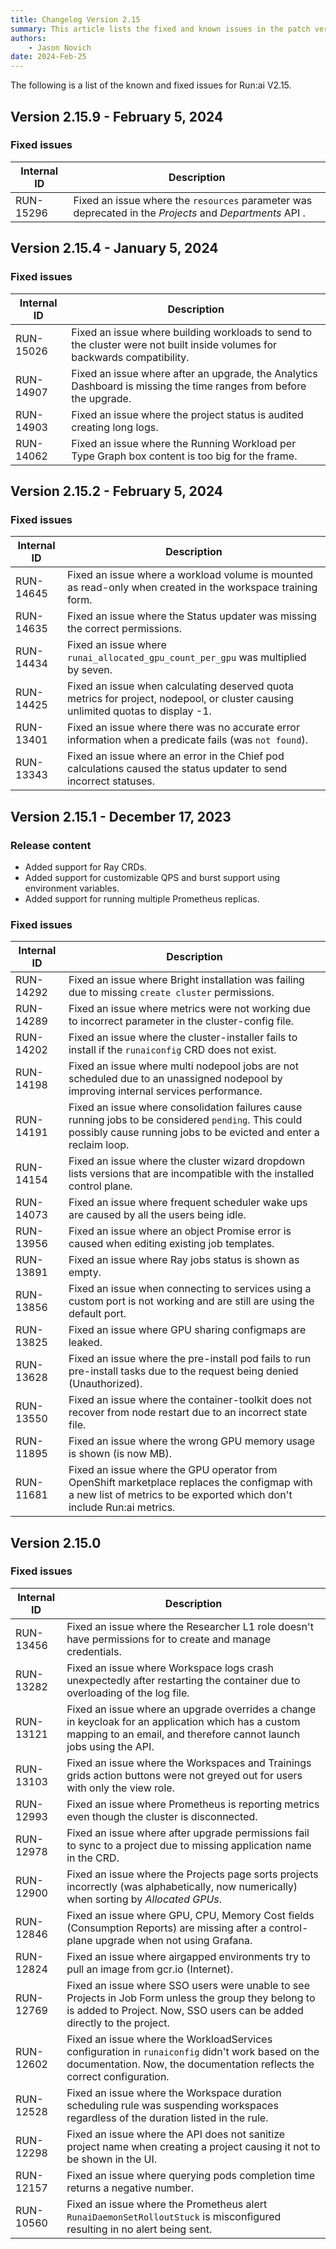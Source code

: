 ```yaml
---
title: Changelog Version 2.15
summary: This article lists the fixed and known issues in the patch versions as well as additional new features that were added in each patch version.
authors:
    - Jason Novich
date: 2024-Feb-25
---
```


The following is a list of the known and fixed issues for Run:ai V2.15.

## Version 2.15.9 - February 5, 2024

### Fixed issues

| Internal ID | Description |
|--|--|
| RUN-15296 | Fixed an issue where the `resources` parameter was deprecated in the *Projects* and *Departments* API . |

## Version 2.15.4 - January 5, 2024

### Fixed issues

| Internal ID | Description |
|--|--|
| RUN-15026 | Fixed an issue where building workloads to send to the cluster were not built inside volumes for backwards compatibility. |
| RUN-14907 | Fixed an issue where after an upgrade, the Analytics Dashboard is missing the time ranges from before the upgrade.|
| RUN-14903 | Fixed an issue where the project status is audited creating long logs. |
| RUN-14062 | Fixed an issue where the Running Workload per Type Graph box content is too big for the frame. |

## Version 2.15.2 - February 5, 2024

### Fixed issues

| Internal ID | Description |
|--|--|
| RUN-14645 | Fixed an issue where a workload volume is mounted as read-only when created in the workspace training form. |
| RUN-14635 | Fixed an issue where the Status updater was missing the correct permissions. |
| RUN-14434 | Fixed an issue where `runai_allocated_gpu_count_per_gpu` was multiplied by seven. |
| RUN-14425 | Fixed an issue when calculating deserved quota metrics for project, nodepool, or cluster causing unlimited quotas to display -1. |
| RUN-13401 | Fixed an issue where there was no accurate error information when a predicate fails (was `not found`). |
| RUN-13343 | Fixed an issue where an error in the Chief pod calculations caused the status updater to send incorrect statuses. |

## Version 2.15.1 - December 17, 2023

### Release content

* <!-- RUN-14193 - Update ray crds in pod-grouper -->Added support for Ray CRDs.

* <!-- RUN-14077 - [runai-cli] allow configuring client burst and QPS -->Added support for customizable QPS and burst support using environment variables.

* <!-- RUN-13968 - Prometheus high availability -- allow changing # of replicas -->Added support for running multiple Prometheus replicas.

### Fixed issues

| Internal ID | Description |
|--|--|
| RUN-14292 | Fixed an issue where Bright installation was failing due to missing `create cluster` permissions. |
| RUN-14289 | Fixed an issue where metrics were not working due to incorrect parameter in the cluster-config file. |
| RUN-14202 | Fixed an issue where the cluster-installer fails to install if the `runaiconfig` CRD does not exist. |
| RUN-14198 | Fixed an issue where multi nodepool jobs are not scheduled due to an unassigned nodepool by improving internal services performance. |
| RUN-14191 | Fixed an issue where consolidation failures cause running jobs to be considered `pending`. This could possibly cause running jobs to be evicted and enter a reclaim loop. |
| RUN-14154 | Fixed an issue where the cluster wizard dropdown lists versions that are incompatible with the installed control plane. |
| RUN-14073 | Fixed an issue where frequent scheduler wake ups are caused by all the users being idle. |
| RUN-13956 | Fixed an issue where an object Promise error is caused when editing existing job templates. |
| RUN-13891 | Fixed an issue where Ray jobs status is shown as empty. |
| RUN-13856 | Fixed an issue when connecting to services using a custom port is not working and are still are using the default port. |
| RUN-13825 | Fixed an issue where GPU sharing configmaps are leaked. |
| RUN-13628 | Fixed an issue where the pre-install pod fails to run pre-install tasks due to the request being denied (Unauthorized). |
| RUN-13550 | Fixed an issue where the container-toolkit does not recover from node restart due to an incorrect state file. |
| RUN-11895 | Fixed an issue where the wrong GPU memory usage is shown (is now MB). |
| RUN-11681 | Fixed an issue where the GPU operator from OpenShift marketplace replaces the configmap with a new list of metrics to be exported which don't include Run:ai metrics. |

## Version 2.15.0

### Fixed issues

| Internal ID | Description |
|--|--|
| RUN-13456 | Fixed an issue where the Researcher L1 role doesn't have permissions for to create and manage credentials. |
| RUN-13282 | Fixed an issue where Workspace logs crash unexpectedly after restarting the container due to overloading of the log file. |
| RUN-13121 | Fixed an issue where an upgrade overrides a change in keycloak for an application which has a custom mapping to an email, and therefore cannot launch jobs using the API. |
| RUN-13103 | Fixed an issue where the Workspaces and Trainings grids action buttons were not greyed out for users with only the view role. |
| RUN-12993 | Fixed an issue where Prometheus is reporting metrics even though the cluster is disconnected. |
| RUN-12978 | Fixed an issue where after upgrade permissions fail to sync to a project due to missing application name in the CRD. |
| RUN-12900 | Fixed an issue where the Projects page sorts projects incorrectly (was alphabetically, now numerically) when sorting by *Allocated GPUs*. |
| RUN-12846 | Fixed an issue where GPU, CPU, Memory Cost fields (Consumption Reports) are missing after a control-plane upgrade when not using Grafana. |
| RUN-12824 | Fixed an issue where airgapped environments try to pull an image from gcr.io (Internet).  |
| RUN-12769 | Fixed an issue where SSO users were unable to see Projects in Job Form unless the group they belong to is added to Project. Now, SSO users can be added directly to the project. |
| RUN-12602 | Fixed an issue where the WorkloadServices configuration in `runaiconfig` didn't work based on the documentation. Now, the documentation reflects the correct configuration. |
| RUN-12528 | Fixed an issue where the Workspace duration scheduling rule was suspending workspaces regardless of the duration listed in the rule. |
| RUN-12298 | Fixed an issue where the API does not sanitize project name when creating a project causing it not to be shown in the UI. |
| RUN-12157 | Fixed an issue where querying pods completion time returns a negative number. |
| RUN-10560 | Fixed an issue where the Prometheus alert `RunaiDaemonSetRolloutStuck` is misconfigured resulting in no alert being sent. |
